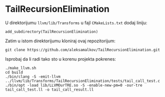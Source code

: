 # TailRecursionElimination

U direktorijumu `llvm/lib/Transforms` u fajl `CMakeLists.txt` dodaj liniju:
```
add_subdirectory(TailRecursionElimination)
```

Zatim u istom direktorijumu kloniraj ovaj repozitorijum:
```
git clone https://github.com/aleksamalkov/TailRecursionElimination.git
```

Isprobaj da li radi tako sto u korenu projekta pokrenes:
```
./make_llvm.sh
cd build
./bin/clang -S -emit-llvm ../llvm/lib/Transforms/TailRecursionElimination/tests/tail_call_test.c
./bin/opt -load lib/LLVMOurTRE.so -S -enable-new-pm=0 -our-tre tail_call_test.ll -o tail_call_result.ll
```

